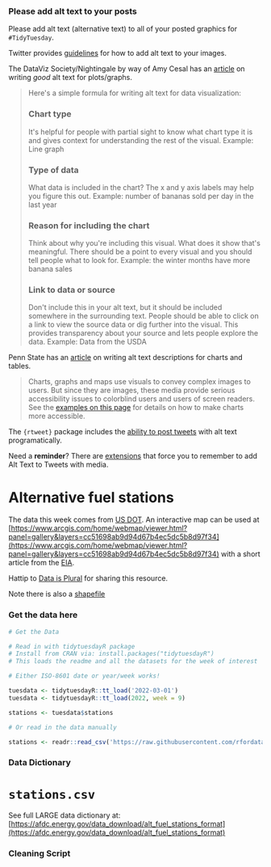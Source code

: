 ### Please add alt text to your posts

Please add alt text (alternative text) to all of your posted graphics for `#TidyTuesday`. 

Twitter provides [guidelines](https://help.twitter.com/en/using-twitter/picture-descriptions) for how to add alt text to your images.

The DataViz Society/Nightingale by way of Amy Cesal has an [article](https://medium.com/nightingale/writing-alt-text-for-data-visualization-2a218ef43f81) on writing _good_ alt text for plots/graphs.

> Here's a simple formula for writing alt text for data visualization:
> ### Chart type
> It's helpful for people with partial sight to know what chart type it is and gives context for understanding the rest of the visual.
> Example: Line graph
> ### Type of data
> What data is included in the chart? The x and y axis labels may help you figure this out.
> Example: number of bananas sold per day in the last year
> ### Reason for including the chart
> Think about why you're including this visual. What does it show that's meaningful. There should be a point to every visual and you should tell people what to look for.
> Example: the winter months have more banana sales
> ### Link to data or source
> Don't include this in your alt text, but it should be included somewhere in the surrounding text. People should be able to click on a link to view the source data or dig further into the visual. This provides transparency about your source and lets people explore the data.
> Example: Data from the USDA

Penn State has an [article](https://accessibility.psu.edu/images/charts/) on writing alt text descriptions for charts and tables.

> Charts, graphs and maps use visuals to convey complex images to users. But since they are images, these media provide serious accessibility issues to colorblind users and users of screen readers. See the [examples on this page](https://accessibility.psu.edu/images/charts/) for details on how to make charts more accessible.

The `{rtweet}` package includes the [ability to post tweets](https://docs.ropensci.org/rtweet/reference/post_tweet.html) with alt text programatically.

Need a **reminder**? There are [extensions](https://chrome.google.com/webstore/detail/twitter-required-alt-text/fpjlpckbikddocimpfcgaldjghimjiik/related) that force you to remember to add Alt Text to Tweets with media.

# Alternative fuel stations

The data this week comes from [US DOT](https://data-usdot.opendata.arcgis.com/datasets/usdot::alternative-fueling-stations/about). An interactive map can be used at [https://www.arcgis.com/home/webmap/viewer.html?panel=gallery&layers=cc51698ab9d94d67b4ec5dc5b8d97f34](https://www.arcgis.com/home/webmap/viewer.html?panel=gallery&layers=cc51698ab9d94d67b4ec5dc5b8d97f34) with a short article from the [EIA](https://www.eia.gov/todayinenergy/detail.php?id=6050#:~:text=In%20aggregate%2C%20there%20are%20currently,gasoline%20stations%20in%20the%20country.).

Hattip to [Data is Plural](https://www.data-is-plural.com/archive/2021-09-08-edition/) for sharing this resource.

Note there is also a [shapefile](Alternative_Fueling_Stations.zip)

### Get the data here

```r
# Get the Data

# Read in with tidytuesdayR package 
# Install from CRAN via: install.packages("tidytuesdayR")
# This loads the readme and all the datasets for the week of interest

# Either ISO-8601 date or year/week works!

tuesdata <- tidytuesdayR::tt_load('2022-03-01')
tuesdata <- tidytuesdayR::tt_load(2022, week = 9)

stations <- tuesdata$stations

# Or read in the data manually

stations <- readr::read_csv('https://raw.githubusercontent.com/rfordatascience/tidytuesday/main/data/2022/2022-03-01/stations.csv')

```
### Data Dictionary

# `stations.csv`

See full LARGE data dictionary at: [https://afdc.energy.gov/data_download/alt_fuel_stations_format](https://afdc.energy.gov/data_download/alt_fuel_stations_format)

### Cleaning Script

